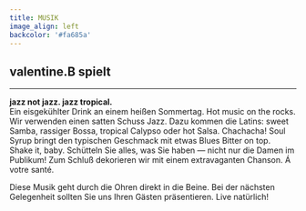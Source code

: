 ```yaml
---
title: MUSIK
image_align: left
backcolor: '#fa685a'
---
```


## **valentine.B spielt**
---
**jazz not jazz. jazz tropical.**<br>
Ein eisgekühlter Drink an einem heißen Sommertag. Hot music on the rocks.<br>
Wir verwenden einen satten Schuss Jazz. Dazu kommen die Latins: sweet Samba, rassiger Bossa, tropical Calypso oder hot Salsa. Chachacha! Soul Syrup bringt den typischen Geschmack mit etwas Blues Bitter on top. <br>
Shake it, baby. Schütteln Sie alles, was Sie haben — nicht nur die Damen im Publikum! Zum Schluß dekorieren wir mit einem extravaganten Chanson. Á votre santé.

Diese Musik geht durch die Ohren direkt in die Beine. Bei der nächsten Gelegenheit sollten Sie uns Ihren Gästen präsentieren. Live natürlich!